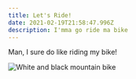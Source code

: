```yaml
---
title: Let's Ride!
date: 2021-02-19T21:58:47.996Z
description: I'mma go ride ma bike
---
```

Man, I sure do like riding my bike!

![White and black mountain bike](https://surlybikes.com/uploads/bikes/_medium_image/Troll_BK0337.jpg "Mountain Bike")